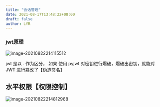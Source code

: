 ```yaml
---
title: "会话管理"
date: 2021-08-17T13:48:22+08:00
draft: false
author: LYR
---
```








### jwt原理



![image-20210822214115512](https://cdn.jsdelivr.net/gh/lyr-2000/images_repo_2021_ASUS/2021_08_22_21__41_17image-20210822214115512.png)

jwt 是以 . 作为区分， 如果 使用 pyjwt 对密钥进行爆破，爆破出密钥，就能对 JWT 进行篡改了【伪造签名】





## 水平权限【权限控制】



![image-20210822214812968](https://cdn.jsdelivr.net/gh/lyr-2000/images_repo_2021_ASUS/2021_08_22_21__48_13image-20210822214812968.png)









